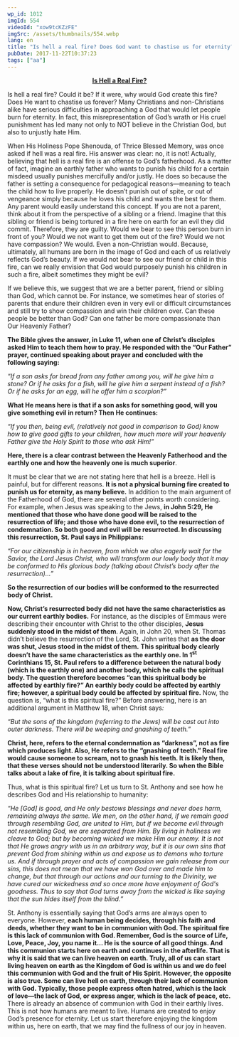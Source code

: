 ```yaml
---
wp_id: 1012
imgId: 554
videoId: "xow9tcKZzFE"
imgSrc: /assets/thumbnails/554.webp
lang: en
title: "Is hell a real fire? Does God want to chastise us for eternity?"
pubDate: 2017-11-22T10:37:23
tags: ["aa"]
---
```


<p style="text-align: center;"><strong><u>Is Hell a Real Fire?</u></strong></p>
<p>Is hell a real fire? Could it be? If it were, why would God create this fire? Does He want to chastise us forever? Many Christians and non-Christians alike have serious difficulties in approaching a God that would let people burn for eternity. In fact, this misrepresentation of God’s wrath or His cruel punishment has led many not only to NOT believe in the Christian God, but also to unjustly hate Him.</p>
<p>When His Holiness Pope Shenouda, of Thrice Blessed Memory, was once asked if hell was a real fire. His answer was clear: no, it is not! Actually, believing that hell is a real fire is an offense to God’s fatherhood. As a matter of fact, imagine an earthly father who wants to punish his child for a certain misdeed usually punishes mercifully and/or justly. He does so because the father is setting a consequence for pedagogical reasons—meaning to teach the child how to live properly. He doesn’t punish out of spite, or out of vengeance simply because he loves his child and wants the best for them. Any parent would easily understand this concept. If you are not a parent, think about it from the perspective of a sibling or a friend. Imagine that this sibling or friend is being tortured in a fire here on earth for an evil they did commit. Therefore, they are guilty. Would we bear to see this person burn in front of you? Would we not want to get them out of the fire? Would we not have compassion? We would. Even a non-Christian would. Because, ultimately, all humans are born in the image of God and each of us relatively reflects God’s beauty. If we would not bear to see our friend or child in this fire, can we really envision that God would purposely punish his children in such a fire, albeit sometimes they might be evil?</p>
<p>If we believe this, we suggest that we are a better parent, friend or sibling than God, which cannot be. For instance, we sometimes hear of stories of parents that endure their children even in very evil or difficult circumstances and still try to show compassion and win their children over. Can these people be better than God? Can one father be more compassionate than Our Heavenly Father?</p>
<p><strong>The Bible gives the answer, in Luke 11, when one of Christ’s disciples asked Him to teach them how to pray. He responded with the “Our Father” prayer, continued speaking about prayer and concluded with the following saying: </strong></p>
<p><em>“If a son asks for bread from any father among you, will he give him a stone? Or if he asks for a fish, will he give him a serpent instead of a fish? Or if he asks for an egg, will he offer him a scorpion?” </em></p>
<p><strong>What He means here is that if a son asks for something good, will you give something evil in return? Then He continues: </strong></p>
<p><em>“If you then, being evil, (relatively not good in comparison to God) know how to give good gifts to your children, how much more will your heavenly Father give the Holy Spirit to those who ask Him!” </em></p>
<p><strong>Here, there is a clear contrast between the Heavenly Fatherhood and the earthly one and how the heavenly one is much superior</strong>.</p>
<p>It must be clear that we are not stating here that hell is a breeze. Hell is painful, but for different reasons. <strong>It is not a physical burning fire created to punish us for eternity, as many believe.</strong> In addition to the main argument of the Fatherhood of God, there are several other points worth considering. For example, when Jesus was speaking to the Jews, <strong>in John 5:29, He mentioned that those who have done good will be raised to the resurrection of life; and those who have done evil, to the resurrection of condemnation. So both good and evil will be resurrected. In discussing this resurrection, St. Paul says in Philippians: </strong></p>
<p><em>“For our citizenship is in heaven, from which we also eagerly wait for the Savior, the Lord Jesus Christ, who will transform our lowly body that it may be conformed to His glorious body (talking about Christ’s body after the resurrection)&#8230;”</em></p>
<p><strong>So the resurrection of our bodies will be conformed to the resurrected body of Christ. </strong></p>
<p><strong>Now, Christ’s resurrected body did not have the same characteristics as our current earthly bodies.</strong> For instance, as the disciples of Emmaus were describing their encounter with Christ to the other disciples, <strong>Jesus suddenly stood in the midst of them</strong>. Again, in John 20, when St. Thomas didn’t believe the resurrection of the Lord, St. John writes that <strong>as the door was shut, Jesus stood in the midst of them.</strong> <strong>This spiritual body clearly doesn’t have the same characteristics as the earthly one. In 1<sup>st</sup> Corinthians 15, St. Paul refers to a difference between the natural body (which is the earthly one) and another body, which he calls the spiritual body. The question therefore becomes “can this spiritual body be affected by earthly fire?” An earthly body could be affected by earthly fire; however, a spiritual body could be affected by spiritual fire.</strong> Now, the question is, “what is this spiritual fire?” Before answering, here is an additional argument in Matthew 18, when Christ says<em>: </em></p>
<p><em>“But the sons of the kingdom (referring to the Jews) will be cast out into outer darkness. There will be weeping and gnashing of teeth.”</em></p>
<p><strong>Christ, here, refers to the eternal condemnation as “darkness”, not as fire which produces light. Also, He refers to the “gnashing of teeth.” Real fire would cause someone to scream, not to gnash his teeth. It is likely then, that these verses should not be understood literarily. So when the Bible talks about a lake of fire, it is talking about spiritual fire. </strong></p>
<p>Thus, what is this spiritual fire? Let us turn to St. Anthony and see how he describes God and His relationship to humanity:</p>
<p><em>“He [God] is good, and He only bestows blessings and never does harm, remaining always the same. We men, on the other hand, if we remain good through resembling God, are united to Him, but if we become evil through not resembling God, we are separated from Him. By living in holiness we cleave to God; but by becoming wicked we make Him our enemy. It is not that He grows angry with us in an arbitrary way, but it is our own sins that prevent God from shining within us and expose us to demons who torture us. And if through prayer and acts of compassion we gain release from our sins, this does not mean that we have won God over and made him to change, but that through our actions and our turning to the Divinity, we have cured our wickedness and so once more have enjoyment of God's goodness. Thus to say that God turns away from the wicked is like saying that the sun hides itself from the blind.” </em></p>
<p>St. Anthony is essentially saying that God’s arms are always open to everyone. However, <strong>each human being decides, through his faith and deeds, whether they want to be in communion with God. The spiritual fire is this lack of communion with God. Remember, God is the source of Life, Love, Peace, Joy, you name it… He is the source of all good things. And this communion starts here on earth and continues in the afterlife. That is why it is said that we can live heaven on earth. Truly, all of us can start living heaven on earth as the Kingdom of God is within us and we do feel this communion with God and the fruit of His Spirit. However, the opposite is also true. Some can live hell on earth, through their lack of communion with God. Typically, those people express often hatred, which is the lack of love—the lack of God, or express anger, which is the lack of peace, etc. </strong>There is already an absence of communion with God in their earthly lives. This is not how humans are meant to live. Humans are created to enjoy God’s presence for eternity. Let us start therefore enjoying the kingdom within us, here on earth, that we may find the fullness of our joy in heaven.</p>
